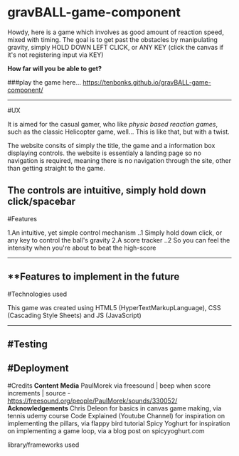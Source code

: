 # gravBALL-game-component

Howdy, here is a game which involves as good amount of reaction speed, mixed with timing.
The goal is to get past the obstacles by manipulating gravity, simply HOLD DOWN LEFT CLICK, or ANY KEY (click the canvas if it's not registering input via KEY)

**How far will you be able to get?**

###play the game here... https://tenbonks.github.io/gravBALL-game-component/

---

#UX

It is aimed for the casual gamer, who like *physic based reaction games*, such as the classic Helicopter game, well... This is like that, but with a twist. 

The website consits of simply the title, the game and a information box displaying controls. the website is essentialy a landing page so no navigation is required, meaning there is no navigation through the site, other than getting straight to the game.

The controls are intuitive, simply hold down click/spacebar
---

#Features

1.An intuitive, yet simple control mechanism
..1 Simply hold  down click, or any key to control the ball's gravity
2.A score tracker
..2 So you can feel the intensity when you're about to beat the high-score

---
**Features to implement in the future
---
#Technologies used

This game was created using HTML5 (HyperTextMarkupLanguage), CSS (Cascading Style Sheets) and JS (JavaScript)

--- 
#Testing
---
#Deployment
---
#Credits
**Content**
**Media**
PaulMorek via freesound | beep when score increments | source - https://freesound.org/people/PaulMorek/sounds/330052/
**Acknowledgements**
Chris Deleon for basics in canvas game making, via tennis udemy course
Code Explained (Youtube Channel) for inspiration on implementing the pillars, via flappy bird tutorial
Spicy Yoghurt for inspiration on implementing a game loop, via a blog post on spicyyoghurt.com

library/frameworks used
